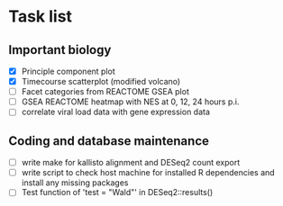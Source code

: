 # Task list
## Important biology
- [X] Principle component plot
- [X] Timecourse scatterplot (modified volcano)
- [ ] Facet categories from REACTOME GSEA plot
- [ ] GSEA REACTOME heatmap with NES at 0, 12, 24 hours p.i.
- [ ] correlate viral load data with gene expression data
## Coding and database maintenance
- [ ] write make for kallisto alignment and DESeq2 count export
- [ ] write script to check host machine for installed R dependencies and
install any missing packages
- [ ] Test function of 'test = "Wald"' in DESeq2::results()
